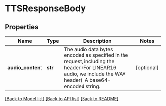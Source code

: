 # TTSResponseBody

## Properties
Name | Type | Description | Notes
------------ | ------------- | ------------- | -------------
**audio_content** | **str** | The audio data bytes encoded as specified in the request, including the header (For LINEAR16 audio, we include the WAV header). A base64-encoded string.  | [optional] 

[[Back to Model list]](../README.md#documentation-for-models) [[Back to API list]](../README.md#documentation-for-api-endpoints) [[Back to README]](../README.md)


